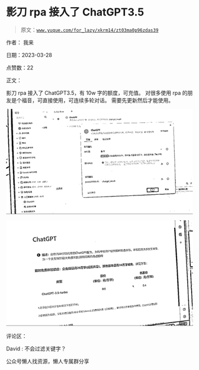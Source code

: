 # 影刀 rpa 接入了 ChatGPT3.5

> 原文：[`www.yuque.com/for_lazy/xkrm14/zt03ma0p96zdas39`](https://www.yuque.com/for_lazy/xkrm14/zt03ma0p96zdas39)



作者： 我来



日期：2023-03-28



点赞数：22



正文：



影刀 rpa 接入了 ChatGPT3.5，有 10w 字的额度，可充值。 对很多使用 rpa 的朋友是个福音，可直接使用，可连续多轮对话。 需要先更新然后才能使用。



![](img/9bf14d072dccd5b0c43adcfd6446652f.png)  

![](img/18ce12a995140b2d66e697b8c0d00ead.png)  

评论区：



David : 不会过滤关键字？



公众号懒人找资源，懒人专属群分享

</ne-p></ne-p>